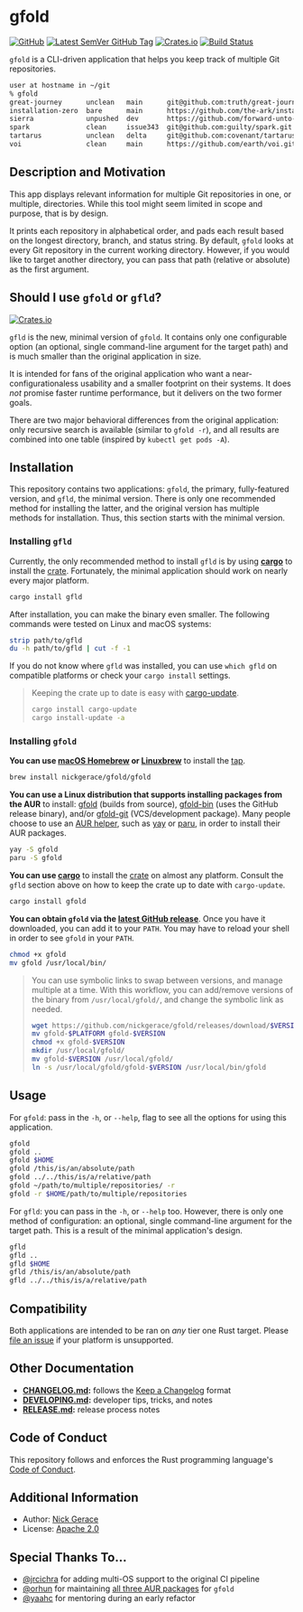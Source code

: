 # gfold

[![GitHub](https://img.shields.io/github/license/nickgerace/gfold?style=flat-square)](./LICENSE)
[![Latest SemVer GitHub Tag](https://img.shields.io/github/v/tag/nickgerace/gfold?label=version&style=flat-square)](https://github.com/nickgerace/gfold/releases/latest)
[![Crates.io](https://img.shields.io/crates/v/gfold?style=flat-square)](https://crates.io/crates/gfold)
[![Build Status](https://img.shields.io/github/workflow/status/nickgerace/gfold/merge/main?style=flat-square)](https://github.com/nickgerace/gfold/actions?query=workflow%3Amerge+branch%3Amain)

`gfold` is a CLI-driven application that helps you keep track of multiple Git repositories.

```sh
user at hostname in ~/git
% gfold
great-journey      unclean   main      git@github.com:truth/great-journey.git
installation-zero  bare      main      https://github.com/the-ark/installation-zero.git
sierra             unpushed  dev       https://github.com/forward-unto-dawn/sierra.git
spark              clean     issue343  git@github.com:guilty/spark.git
tartarus           unclean   delta     git@github.com:covenant/tartarus.git
voi                clean     main      https://github.com/earth/voi.git
```

## Description and Motivation

This app displays relevant information for multiple Git repositories in one, or multiple, directories.
While this tool might seem limited in scope and purpose, that is by design.

It prints each repository in alphabetical order, and pads each result based on the longest directory, branch, and status string.
By default, `gfold` looks at every Git repository in the current working directory.
However, if you would like to target another directory, you can pass that path (relative or absolute) as the first argument.

## Should I use `gfold` or `gfld`?

[![Crates.io](https://img.shields.io/crates/v/gfld?style=flat-square)](https://crates.io/crates/gfld)

`gfld` is the new, minimal version of `gfold`.
It contains only one configurable option (an optional, single command-line argument for the target path) and is much smaller than the original application in size.

It is intended for fans of the original application who want a near-configurationaless usability and a smaller footprint on their systems.
It does *not* promise faster runtime performance, but it delivers on the two former goals.

There are two major behavioral differences from the original application: only recursive search is available (similar to `gfold -r`), and all results are combined into one table (inspired by `kubectl get pods -A`).

## Installation

This repository contains two applications: `gfold`, the primary, fully-featured version, and `gfld`, the minimal version.
There is only one recommended method for installing the latter, and the original version has multiple methods for installation.
Thus, this section starts with the minimal version.

### Installing `gfld`

Currently, the only recommended method to install `gfld` is by using **[cargo](https://crates.io)** to install the [crate](https://crates.io/crates/gfld).
Fortunately, the minimal application should work on nearly every major platform.

```sh
cargo install gfld
```

After installation, you can make the binary even smaller.
The following commands were tested on Linux and macOS systems:

```sh
strip path/to/gfld
du -h path/to/gfld | cut -f -1
```

If you do not know where `gfld` was installed, you can use `which gfld` on compatible platforms or check your `cargo install` settings.

> Keeping the crate up to date is easy with [cargo-update](https://crates.io/crates/cargo-update).
>
> ```sh
> cargo install cargo-update
> cargo install-update -a
> ```

### Installing `gfold`

**You can use [macOS Homebrew](https://brew.sh) or [Linuxbrew](https://docs.brew.sh/Homebrew-on-Linux)** to install the [tap](https://github.com/nickgerace/homebrew-gfold).

```sh
brew install nickgerace/gfold/gfold
```

**You can use a Linux distribution that supports installing packages from the AUR** to install: [gfold](https://aur.archlinux.org/packages/gfold/) (builds from source), [gfold-bin](https://aur.archlinux.org/packages/gfold-bin/) (uses the GitHub release binary), and/or [gfold-git](https://aur.archlinux.org/packages/gfold-git/) (VCS/development package).
Many people choose to use an [AUR helper](https://wiki.archlinux.org/index.php/AUR_helpers), such as [yay](https://github.com/Jguer/yay) or [paru](https://github.com/Morganamilo/paru), in order to install their AUR packages.

```sh
yay -S gfold
paru -S gfold
```

**You can use [cargo](https://crates.io)** to install the [crate](https://crates.io/crates/gfold) on almost any platform.
Consult the `gfld` section above on how to keep the crate up to date with `cargo-update`.

```sh
cargo install gfold
```

**You can obtain `gfold` via the [latest GitHub release](https://github.com/nickgerace/gfold/releases/latest)**.
Once you have it downloaded, you can add it to your `PATH`.
You may have to reload your shell in order to see `gfold` in your `PATH`.

```sh
chmod +x gfold
mv gfold /usr/local/bin/
```

> You can use symbolic links to swap between versions, and manage multiple at a time.
> With this workflow, you can add/remove versions of the binary from `/usr/local/gfold/`, and change the symbolic link as needed.
>
> ```sh
> wget https://github.com/nickgerace/gfold/releases/download/$VERSION/gfold-$PLATFORM
> mv gfold-$PLATFORM gfold-$VERSION
> chmod +x gfold-$VERSION
> mkdir /usr/local/gfold/
> mv gfold-$VERSION /usr/local/gfold/
> ln -s /usr/local/gfold/gfold-$VERSION /usr/local/bin/gfold
> ```

## Usage

For `gfold`: pass in the `-h`, or `--help`, flag to see all the options for using this application.

```sh
gfold
gfold ..
gfold $HOME
gfold /this/is/an/absolute/path
gfold ../../this/is/a/relative/path
gfold ~/path/to/multiple/repositories/ -r
gfold -r $HOME/path/to/multiple/repositories
```

For `gfld`: you can pass in the `-h`, or `--help` too.
However, there is only one method of configuration: an optional, single command-line argument for the target path.
This is a result of the minimal application's design.

```sh
gfld
gfld ..
gfld $HOME
gfld /this/is/an/absolute/path
gfld ../../this/is/a/relative/path
```

## Compatibility

Both applications are intended to be ran on *any* tier one Rust target.
Please [file an issue](https://github.com/nickgerace/gfold/issues) if your platform is unsupported.

## Other Documentation

- **[CHANGELOG.md](./CHANGELOG.md):** follows the [Keep a Changelog](https://keepachangelog.com/) format
- **[DEVELOPING.md](./DEVELOPING.md):** developer tips, tricks, and notes
- **[RELEASE.md](./RELEASE.md):** release process notes

## Code of Conduct

This repository follows and enforces the Rust programming language's [Code of Conduct](https://www.rust-lang.org/policies/code-of-conduct).

## Additional Information

- Author: [Nick Gerace](https://nickgerace.dev)
- License: [Apache 2.0](./LICENSE)

## Special Thanks To...

- [@jrcichra](https://github.com/jrcichra) for adding multi-OS support to the original CI pipeline
- [@orhun](https://github.com/orhun) for maintaining [all three AUR packages](https://github.com/orhun/PKGBUILDs) for `gfold`
- [@yaahc](https://github.com/yaahc) for mentoring during an early refactor
